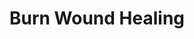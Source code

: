 ---
annotations:
- id: CL:0000312
  parent: animal cell
  type: Cell Type Ontology
  value: keratinocyte
- id: CL:0000235
  parent: native cell
  type: Cell Type Ontology
  value: macrophage
- id: PW:0000646
  parent: signaling pathway
  type: Pathway Ontology
  value: cell-extracellular matrix signaling pathway
- id: CL:0000115
  parent: native cell
  type: Cell Type Ontology
  value: endothelial cell
- id: CL:0000057
  parent: animal cell
  type: Cell Type Ontology
  value: fibroblast
authors:
- ExperiMed
- Khanspers
description: This pathway is part of a systematic review on currently known molecular
  players in burn wound healing in mammalians.
last-edited: 2021-07-21
organisms:
- Sus scrofa
redirect_from:
- /index.php/Pathway:WP5058
- /instance/WP5058
- /instance/WP5058_r119582
revision: r119582
schema-jsonld:
- '@context': https://schema.org/
  '@id': https://wikipathways.github.io/pathways/WP5058.html
  '@type': Dataset
  creator:
    '@type': Organization
    name: WikiPathways
  description: This pathway is part of a systematic review on currently known molecular
    players in burn wound healing in mammalians.
  keywords:
  - AIM1
  - ANKH
  - ARG1
  - BMP5
  - CLDN1
  - CLU
  - CTSS
  - CXCL2
  - CXCR4
  - EPHA4
  - FGFR2
  - GADD45A
  - HMOX1
  - HPCA
  - IGF1
  - ITIH5
  - MAPKAPK2
  - MMP9
  - PDE1C
  - PLAU
  - PLAUR
  - S100A8
  - SLCO3A1
  - SPP1
  - THBS1
  - TIMP1
  - TLR2
  - TNC
  - TRDN
  - TYRO3
  - USP34
  - VAV3
  license: CC0
  name: Burn Wound Healing
seo: CreativeWork
title: Burn Wound Healing
wpid: WP5058
---